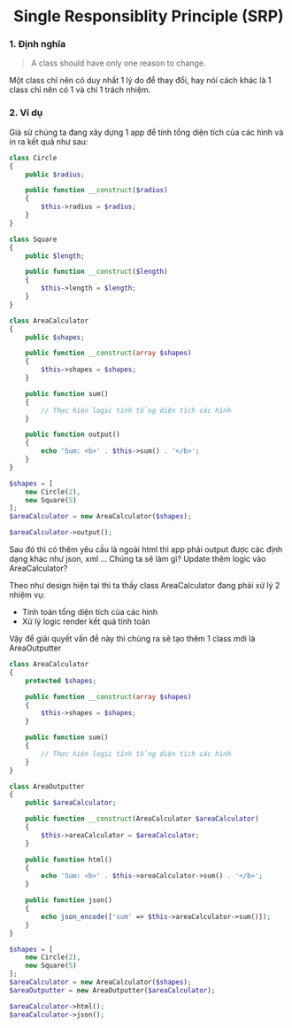 <h1 align="center">Single Responsiblity Principle (SRP)</h1>

### 1. Định nghĩa

> A class should have only one reason to change.

Một class chỉ nên có duy nhất 1 lý do để thay đổi, hay nói cách khác là 1 class chỉ nên có 1 và chỉ 1 trách nhiệm.

### 2. Ví dụ

Giả sử chúng ta đang xây dựng 1 app để tính tổng diện tích của các hình và in ra kết quả như sau:

```php
class Circle
{
    public $radius;

    public function __construct($radius)
    {
        $this->radius = $radius;
    }
}

class Square
{
    public $length;

    public function __construct($length)
    {
        $this->length = $length;
    }
}

class AreaCalculator
{
    public $shapes;

    public function __construct(array $shapes)
    {
        $this->shapes = $shapes;
    }

    public function sum()
    {
        // Thực hiện logic tính tổng diện tích các hình
    }

    public function output()
    {
        echo 'Sum: <b>' . $this->sum() . '</b>';
    }
}

$shapes = [
    new Circle(2),
    new Square(5)
];
$areaCalculator = new AreaCalculator($shapes);

$areaCalculator->output();
```

Sau đó thì có thêm yêu cầu là ngoài html thì app phải output được các định dạng khác như json, xml ...
Chúng ta sẽ làm gì? Update thêm logic vào AreaCalculator?

Theo như design hiện tại thì ta thấy class AreaCalculator đang phải xử lý 2 nhiệm vụ:

- Tính toán tổng diện tích của các hình
- Xử lý logic render kết quả tính toán

Vậy để giải quyết vấn đề này thì chúng ra sẽ tạo thêm 1 class mới là AreaOutputter

```php
class AreaCalculator
{
    protected $shapes;

    public function __construct(array $shapes)
    {
        $this->shapes = $shapes;
    }

    public function sum()
    {
        // Thực hiện logic tính tổng diện tích các hình
    }
}

class AreaOutputter
{
    public $areaCalculator;

    public function __construct(AreaCalculator $areaCalculator)
    {
        $this->areaCalculator = $areaCalculator;
    }

    public function html()
    {
        echo 'Sum: <b>' . $this->areaCalculator->sum() . '</b>';
    }

    public function json()
    {
        echo json_encode(['sum' => $this->areaCalculator->sum()]);
    }
}

$shapes = [
    new Circle(2),
    new Square(5)
];
$areaCalculator = new AreaCalculator($shapes);
$areaOutputter = new AreaOutputter($areaCalculator);

$areaCalculator->html();
$areaCalculator->json();
```
